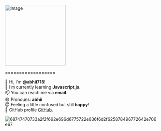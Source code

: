<img src="https://github.com/abhii718/My-Profile/assets/135432891/c0c66e42-ec76-415f-a851-c2219f14b840" alt="Image" width="200" height="200">

==================

👋 Hi, I’m **@abhii718**!  
🌱 I’m currently learning **Javascript.js**.  
📫 You can reach me via **email**.  
😄 Pronouns: **abhii**  
😇 Feeling a little confused but still **happy**!  
🥰 GitHub profile [GitHub](https://github.com/abhii718).


![68747470733a2f2f692e696d6775722e636f6d2f625878496772642e706e67](https://github.com/abhii718/abhii718/assets/135432891/a0fbd8b6-f99a-4b0c-9076-09b9434aa489)


<!---
abhii718/abhii718 is a ✨ special ✨ repository because its `README.md` (this file) appears on your GitHub profile.
You can click the Preview link to take a look at your changes.
--->

